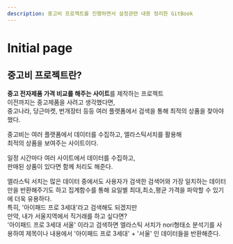 ```yaml
---
description: 중고비 프로젝트를 진행하면서 설정관련 내용 정리한 GitBook
---
```


# Initial page

## 중고비 프로젝트란?

**중고 전자제품 가격 비교를 해주는 사이트**를 제작하는 프로젝트  
이전까지는 중고제품을 사려고 생각했다면,  
중고나라, 당근마켓, 번개장터 등등 여러 플랫폼에서 검색을 통해 최적의 상품을 찾아야했다.

중고비는 여러 플랫폼에서 데이터를 수집하고, 엘라스틱서치를 활용해   
최적의 상품을 보여주는 사이트이다.

일정 시간마다 여러 사이트에서 데이터를 수집하고,  
판매된 상품이 있다면 함께 처리도 해준다.

엘라스틱 서치는 많은 데이터 중에서도 사용자가 검색한 검색어와 가장 일치하는 데이터만을 반환해주기도 하고 집계함수를 통해 요일별 최대,최소,평균 가격을 파악할 수 있기에 더욱 유용하다.  
특히, '아이패드 프로 3세대'라고 검색해도 되겠지만  
만약, 내가 서울지역에서 직거래를 하고 싶다면?  
'아이패드 프로 3세대 서울' 이라고 검색하면 엘라스틱 서치가 nori형태소 분석기를 사용하여 제목이나 내용에서 '아이패드 프로 3세대' + '서울' 인 데이터들을 반환해준다.

